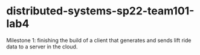 # distributed-systems-sp22-team101-lab4
Milestone 1: finishing the build of a client that generates and sends lift ride data to a server in the cloud. 
